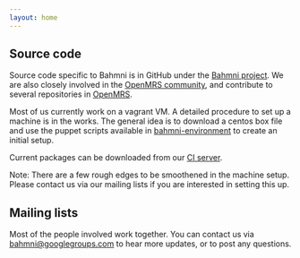 ```yaml
---
layout: home
---
```


Source code
-----------

Source code specific to Bahmni is in GitHub under the [Bahmni project](https://github.com/bhamni). We are also closely involved in the [OpenMRS community](http://openmrs.org/), and contribute to several repositories in [OpenMRS](https://github.com/openmrs). 

Most of us currently work on a vagrant VM. A detailed procedure to set up a machine is in the works. The general idea is to download a centos box file and use the puppet scripts available in [bahmni-environment](https://github.com/bhamni/bahmni-environment) to create an initial setup. 

Current packages can be downloaded from our [CI server](https://ci-bahmni.thoughtworks.com/go/home).

Note: There are a few rough edges to be smoothened in the machine setup. Please contact us via our mailing lists if you are interested in setting this up. 

Mailing lists
-------------

Most of the people involved work together. You can contact us via bahmni@googlegroups.com to hear more updates, or to post any questions. 
